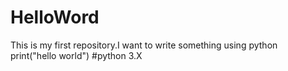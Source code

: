 # HelloWord
This is my first repository.I want to write something using python 
print("hello world") #python 3.X
